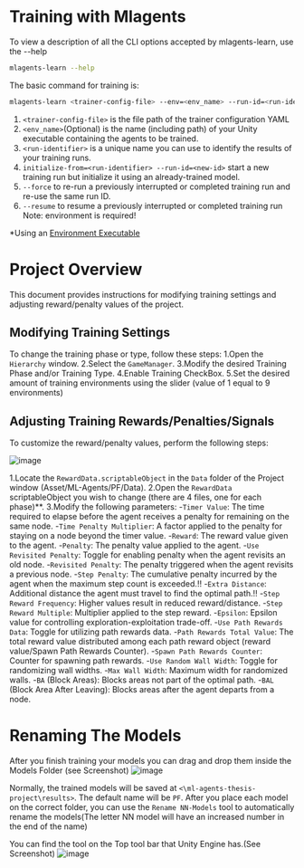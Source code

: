 # Training with Mlagents

  
To view a description of all the CLI options accepted by mlagents-learn, use the --help
```sh
mlagents-learn --help
```
The basic command for training is:
```sh
mlagents-learn <trainer-config-file> --env=<env_name> --run-id=<run-identifier>
```
1. ``<trainer-config-file>`` is the file path of the trainer configuration YAML
2. ``<env_name>``(Optional) is the name (including path) of your Unity executable containing the agents to be trained.
3. ``<run-identifier>`` is a unique name you can use to identify the results of your training runs.
4. ``initialize-from=<run-identifier> --run-id=<new-id>`` start a new training run but initialize it using an already-trained model.
5. ``--force`` to re-run a previously interrupted or completed training run and re-use the same run ID.
6. ``--resume`` to resume a previously interrupted or completed training run
Note: environment is required!

*Using an [Environment Executable](https://github.com/Unity-Technologies/ml-agents/blob/main/docs/Learning-Environment-Executable.md)


# Project Overview


This document provides instructions for modifying training settings and adjusting reward/penalty values of the project.


## Modifying Training Settings

To change the training phase or type, follow these steps:
  1.Open the ``Hierarchy`` window.
  2.Select the ``GameManager``.
  3.Modify the desired Training Phase and/or Training Type.
  4.Enable Training CheckBox.
  5.Set the desired amount of training environments using the slider (value of 1 equal to 9 environments)


## Adjusting Training Rewards/Penalties/Signals

To customize the reward/penalty values, perform the following steps:

![image](https://github.com/ChristosKrilisDev/ml-agents-thesis-project/assets/60070820/42fdaabc-0e39-4951-91bc-0ce907ab8c26)

  1.Locate the ``RewardData.scriptableObject`` in the ``Data`` folder of the Project window (Asset/ML-Agents/PF/Data).
  2.Open the ``RewardData`` scriptableObject you wish to change (there are 4 files, one for each phase)**.
  3.Modify the following parameters:
    -``Timer Value``: The time required to elapse before the agent receives a penalty for remaining on the same node.
    -``Time Penalty Multiplier``: A factor applied to the penalty for staying on a node beyond the timer value.
    -``Reward``: The reward value given to the agent.
    -``Penalty``: The penalty value applied to the agent.
    -``Use Revisited Penalty``: Toggle for enabling penalty when the agent revisits an old node.
		-``Revisited Penalty``: The penalty triggered when the agent revisits a previous node.
		-``Step Penalty``: The cumulative penalty incurred by the agent when the maximum step count is exceeded.!!
		-``Extra Distance``: Additional distance the agent must travel to find the optimal path.!!
		-``Step Reward Frequency``: Higher values result in reduced reward/distance.
		-``Step Reward Multiple``: Multiplier applied to the step reward.
		-``Epsilon``: Epsilon value for controlling exploration-exploitation trade-off.
		-``Use Path Rewards Data``: Toggle for utilizing path rewards data.
		-``Path Rewards Total Value``: The total reward value distributed among each path reward object (reward value/Spawn Path Rewards Counter).
		-``Spawn Path Rewards Counter``: Counter for spawning path rewards.
		-``Use Random Wall Width``: Toggle for randomizing wall widths.
		-``Max Wall Width``: Maximum width for randomized walls.
		-``BA`` (Block Areas): Blocks areas not part of the optimal path.
		-``BAL`` (Block Area After Leaving): Blocks areas after the agent departs from a node.
  


# Renaming The Models

After you finish training your models you can drag and drop them inside the Models Folder (see Screenshot)
![image](https://github.com/ChristosKrilisDev/ml-agents-thesis-project/assets/60070820/868093f9-006d-447d-8a53-aac8085091a8)


Normally, the trained models will be saved at ``<\ml-agents-thesis-project\results>``. The default name will be ``PF``. After you place each model on the correct folder, you can use the ``Rename NN-Models`` tool to automatically rename the models(The letter NN model will have an increased number in the end of the name)


You can find the tool on the Top tool bar that Unity Engine has.(See Screenshot)
![image](https://github.com/ChristosKrilisDev/ml-agents-thesis-project/assets/60070820/112d979c-69e8-4849-ba68-2f3dc14bb5ef)
